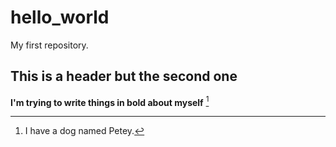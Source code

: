 # hello_world
My first repository.

## This is a header but the second one

**I'm trying to write things in bold about myself** [^1]

[^1]: I have a dog named Petey.

